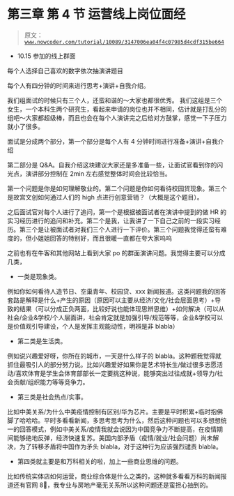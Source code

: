 # 第三章 第 4 节 运营线上岗位面经

> 原文：[`www.nowcoder.com/tutorial/10089/3147006ea04f4c07985d4cdf315be664`](https://www.nowcoder.com/tutorial/10089/3147006ea04f4c07985d4cdf315be664)

*   10.15 参加的线上群面

每个人选择自己喜欢的数字依次抽演讲题目

每个人有四分钟的时间来进行思考+演讲+自我介绍。

我们组面试的时候只有三个人，还蛮和谐的～大家也都很优秀。 我们这组是三个女生，一个本科生两个研究生，看起来申请的岗位也并不相同，估计就是打乱分的组吧～大家都超级棒，而且也会在每个人演讲完之后给对方鼓掌，感觉一下子压力就小了很多。

面试是分成两个部分，第一个部分是每个人有 4 分钟时间进行准备+演讲+自我介绍

第二部分是 Q&A。自我介绍这块建议大家还是多准备一些，让面试官看到你的闪光点，演讲部分控制在 2min 左右感觉整体时间会比较恰当。

第一个问题是你是如何理解敬业的。第二个问题是你如何看待校园贷现象。第三个是故宫文创如何通过人们的 high 点进行创意营销？（大概是这个题目）。

之后面试官对每个人进行了追问，第一个是根据被面试者在演讲中提到的做 HR 的实习经历进行的追问和补充。第二个是我，让我讲了一下自己之前的一段实习经历。第三个是让被面试者对我们三个人进行一下评价。第三个问题我觉得还蛮有难度的，但小姐姐回答的特别好，而且很暖一直都在夸大家呜呜

之前也有在牛客和其他网站上看到大家 po 的群面演讲问题。我觉得主要可以分成几类，

*   一类是现象类。

例如你如何看待人造节日、空巢青年、校园贷、xxx 新闻报道。这类问题我的回答套路是解释是什么+产生的原因（原因可以主要从经济/文化/社会层面思考）+导致的结果（可以分成正负两面，比较好说也能体现思辨思维）+如何解决（可以从社会/企业&学校/个人层面讲，社会肯定就是加强引导/规范等等，企业&学校可以是价值观引导建设，个人是发挥主观能动性，明辨是非 blabla）

*   第二类是生活类。

例如说兴趣爱好呀，你所在的城市，一天是什么样子的 blabla。这种题我觉得就抓住最吸引人的部分努力说。比如兴趣爱好如果你是艺术特长生/做过很多志愿活动/喜欢体育是学生会体育部部长一定要挑这种说，能够突出过往成就+领导力/社会贡献/组织能力等等竞争力。

*   第三类是社会热点/实事。

比如中美关系/为什么中美疫情控制有区别/华为芯片。主要是平时积累+临时抱佛脚了哈哈哈。平时多看看新闻，多思考思考为什么，然后这种问题也可以多想想统一的回答模式，例如中美关系/疫情我就会说因为中国竞争力不断提高，在疫情期间能够绝地反弹，经济快速复苏。美国内部矛盾（疫情/就业/社会问题）尚未解决，为了转移矛盾将中国作为矛头 blabla，对于这种行为应该强烈谴责 blabla。

*   第四类就主要是和万科相关的啦，加上一些商业思维的问题。

比如传统实体店如何运营，商业综合体是什么之类的，这种就多看看万科的新闻报道还有官网 8⃣️，我专业与房地产毫无关系所以这种问题还是蛮担心抽到的。